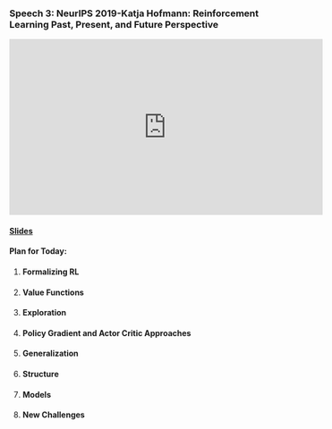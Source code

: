 ### Speech 3: NeurIPS 2019-Katja Hofmann: Reinforcement Learning Past, Present, and Future Perspective

<p align="center"><iframe width="560" height="315" src="https://www.youtube.com/watch?v=1pBGb4_IpEw" frameborder="0" allow="accelerometer; autoplay; encrypted-media; gyroscope; picture-in-picture" allowfullscreen></iframe></p>

#### [Slides](https://github.com/Kiiiiii123/Kiiiiii123.github.io/blob/master/slides/Speech3.pdf)

#### Plan for Today:

1. #### Formalizing RL

2. #### Value Functions

3. #### Exploration

4. #### Policy Gradient and Actor Critic Approaches

5. #### Generalization

6. #### Structure

7. #### Models

8. #### New Challenges

